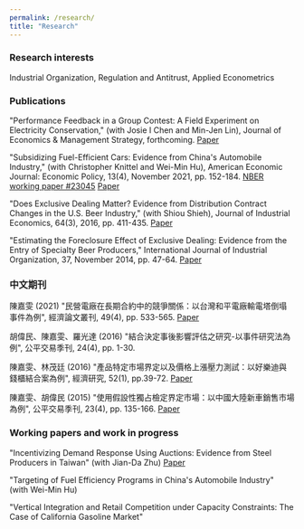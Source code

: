 ```yaml
---
permalink: /research/
title: "Research"
---
```


### Research interests

Industrial Organization, Regulation and Antitrust, Applied Econometrics


### Publications

"Performance Feedback in a Group Contest: A Field Experiment on Electricity Conservation," (with Josie I Chen and Min-Jen Lin),  Journal of Economics & Management Strategy, forthcoming. [Paper](files/Team_latest.pdf)

"Subsidizing Fuel-Efficient Cars: Evidence from China's Automobile Industry," (with Christopher Knittel and Wei-Min Hu),  American Economic Journal: Economic Policy, 13(4), November 2021, pp. 152-184. [NBER working paper #23045](https://www.nber.org/papers/w23045)   [Paper](files/Subsidy_latest.pdf)

"Does Exclusive Dealing Matter? Evidence from Distribution Contract Changes in the U.S. Beer Industry," (with Shiou Shieh),  Journal of Industrial Economics, 64(3), 2016, pp. 411-435. [Paper](files/AB_InBev_latest.pdf)

"Estimating the Foreclosure Effect of Exclusive Dealing: Evidence from the Entry of Specialty Beer Producers," International Journal of Industrial Organization, 37, November 2014, pp. 47-64. [Paper](files/AB_InBev_latest.pdf)

 

### 中文期刊

陳嘉雯 (2021) "民營電廠在長期合約中的競爭關係：以台灣和平電廠輸電塔倒塌事件為例", 經濟論文叢刊,  49(4), pp. 533-565. [Paper](files/TER494-3.pdf)

胡偉民、陳嘉雯、羅光達 (2016) "結合決定事後影響評估之研究-以事件研究法為例", 公平交易季刊, 24(4), pp. 1-30.

陳嘉雯、林茂廷 (2016) "產品特定市場界定以及價格上漲壓力測試：以好樂迪與錢櫃結合案為例", 經濟研究, 52(1), pp.39-72. [Paper](https://www.ntpu.edu.tw/econ/files/Journal/20160304115240.pdf)

陳嘉雯、胡偉民 (2015) "使用假設性獨占檢定界定市場：以中國大陸新車銷售市場為例", 公平交易季刊, 23(4), pp. 135-166. [Paper](files/21399c17-9f38-464a-a032-f079258cfd92.pdf)

 

### Working papers and work in progress

"Incentivizing Demand Response Using Auctions: Evidence from Steel Producers in Taiwan" (with Jian-Da Zhu) [Paper](files/DR_latest.pdf)

"Targeting of Fuel Efficiency Programs in China's Automobile Industry" (with Wei-Min Hu)

"Vertical Integration and Retail Competition under Capacity Constraints: The Case of California Gasoline Market"

 

